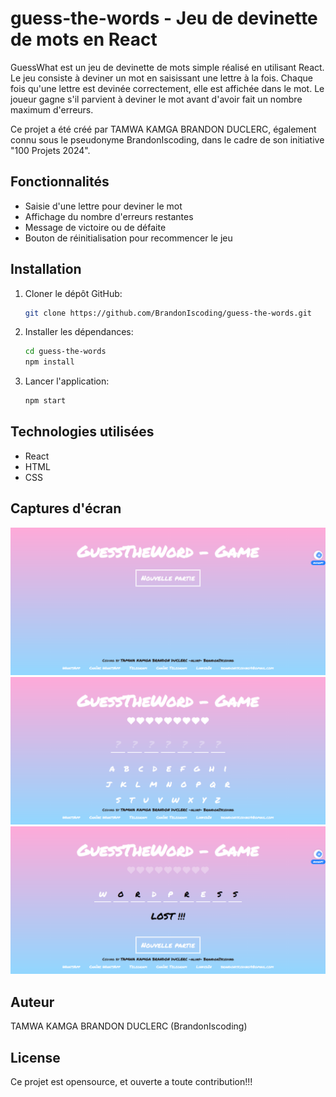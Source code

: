 # guess-the-words - Jeu de devinette de mots en React

GuessWhat est un jeu de devinette de mots simple réalisé en utilisant React. Le jeu consiste à deviner un mot en saisissant une lettre à la fois. Chaque fois qu'une lettre est devinée correctement, elle est affichée dans le mot. Le joueur gagne s'il parvient à deviner le mot avant d'avoir fait un nombre maximum d'erreurs.

Ce projet a été créé par TAMWA KAMGA BRANDON DUCLERC, également connu sous le pseudonyme BrandonIscoding, dans le cadre de son initiative "100 Projets 2024".

## Fonctionnalités

- Saisie d'une lettre pour deviner le mot
- Affichage du nombre d'erreurs restantes
- Message de victoire ou de défaite
- Bouton de réinitialisation pour recommencer le jeu

## Installation

1. Cloner le dépôt GitHub:
   ```bash
   git clone https://github.com/BrandonIscoding/guess-the-words.git
   ```

2. Installer les dépendances:
   ```bash
   cd guess-the-words
   npm install
   ```

3. Lancer l'application:
   ```bash
   npm start
   ```

## Technologies utilisées

- React
- HTML
- CSS

## Captures d'écran

![Capture d'écran 1 du jeu GuessWhat](React-App1.png)
![Capture d'écran 2 du jeu GuessWhat](React-App2.png)
![Capture d'écran 3 du jeu GuessWhat](React-App3.png)

## Auteur

TAMWA KAMGA BRANDON DUCLERC (BrandonIscoding)

## License

Ce projet est opensource, et ouverte a toute contribution!!!
